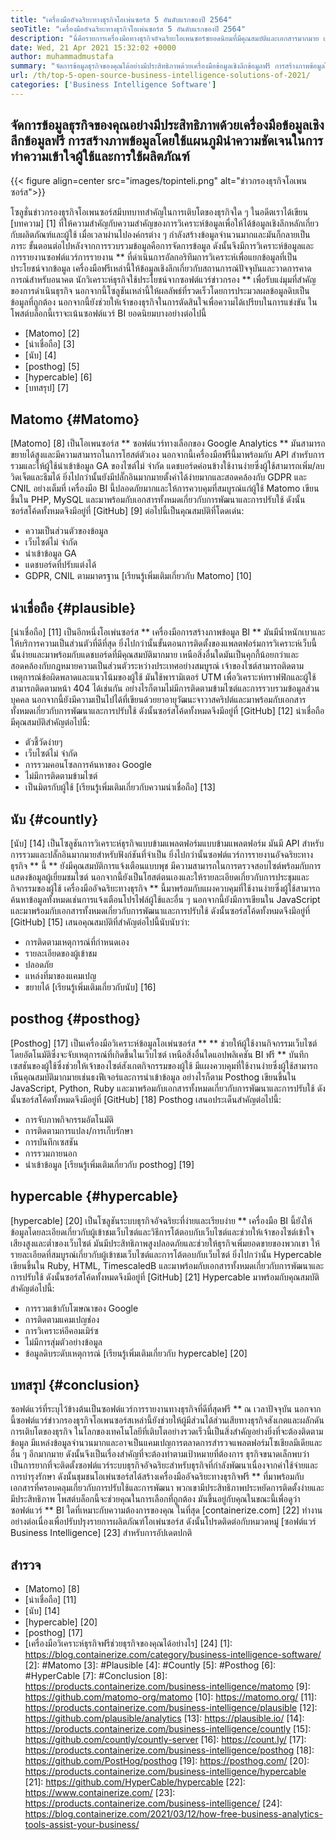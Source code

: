 ```yaml
---
title: "เครื่องมืออัจฉริยะทางธุรกิจโอเพ่นซอร์ส 5 อันดับแรกของปี 2564" 
seoTitle: "เครื่องมืออัจฉริยะทางธุรกิจโอเพ่นซอร์ส 5 อันดับแรกของปี 2564" 
description: "นี่คือรายการเครื่องมือทางธุรกิจอัจฉริยะโอเพนซอร์ซยอดนิยมที่มีคุณสมบัติและเอกสารมากมาย เหล่านี้คือ Matomo, น่าเชื่อถือ, นับได้และอื่น ๆ" 
date: Wed, 21 Apr 2021 15:32:02 +0000
author: muhammadmustafa
summary: "จัดการข้อมูลธุรกิจของคุณได้อย่างมีประสิทธิภาพด้วยเครื่องมือข้อมูลเชิงลึกข้อมูลฟรี การสร้างภาพข้อมูลโดยใช้แผนภูมินำความชัดเจนในการทำความเข้าใจผู้ใช้และการใช้ผลิตภัณฑ์" 
url: /th/top-5-open-source-business-intelligence-solutions-of-2021/
categories: ['Business Intelligence Software']
---
```


## จัดการข้อมูลธุรกิจของคุณอย่างมีประสิทธิภาพด้วยเครื่องมือข้อมูลเชิงลึกข้อมูลฟรี การสร้างภาพข้อมูลโดยใช้แผนภูมินำความชัดเจนในการทำความเข้าใจผู้ใช้และการใช้ผลิตภัณฑ์

{{< figure align=center src="images/topinteli.png" alt="ข่าวกรองธุรกิจโอเพนซอร์ส">}}

โซลูชั่นข่าวกรองธุรกิจโอเพนซอร์สมีบทบาทสำคัญในการเติบโตของธุรกิจใด ๆ ในอดีตเราได้เขียน [บทความ] [1] ที่ให้ความสำคัญกับความสำคัญของการวิเคราะห์ข้อมูลเพื่อให้ได้ข้อมูลเชิงลึกหลักเกี่ยวกับผลิตภัณฑ์และผู้ใช้ เมื่อเวลาผ่านไปองค์กรต่าง ๆ กำลังสร้างข้อมูลจำนวนมากและมันก็กลายเป็นภาระ ขั้นตอนต่อไปหลังจากการรวบรวมข้อมูลคือการจัดการข้อมูล ดังนั้นจึงมีการวิเคราะห์ข้อมูลและการรายงานซอฟต์แวร์การรายงาน ** ที่ดำเนินการอัลกอริทึมการวิเคราะห์เพื่อแยกข้อมูลที่เป็นประโยชน์จากข้อมูล เครื่องมือฟรีเหล่านี้ให้ข้อมูลเชิงลึกเกี่ยวกับสถานการณ์ปัจจุบันและวาดการคาดการณ์สำหรับอนาคต นักวิเคราะห์ธุรกิจใช้ประโยชน์จากซอฟต์แวร์ข่าวกรอง ** เพื่อรับแง่มุมที่สำคัญของการดำเนินธุรกิจ นอกจากนี้โซลูชันเหล่านี้ให้ผลลัพธ์ที่รวดเร็วโดยการประมวลผลข้อมูลดิบเป็นข้อมูลที่ถูกต้อง นอกจากนี้ยังช่วยให้เจ้าของธุรกิจในการตัดสินใจเพื่อความได้เปรียบในการแข่งขัน ในโพสต์บล็อกนี้เราจะเน้นซอฟต์แวร์ BI ยอดนิยมบางอย่างต่อไปนี้
  * [Matomo] [2]
  * [น่าเชื่อถือ] [3]
  * [นับ] [4]
  * [posthog] [5]
  * [hypercable] [6]
  * [บทสรุป] [7]

## Matomo {#Matomo}
[Matomo] [8] เป็นโอเพนซอร์ส ** ซอฟต์แวร์ทางเลือกของ Google Analytics ** มันสามารถขยายได้สูงและมีความสามารถในการโฮสต์ตัวเอง นอกจากนี้เครื่องมือฟรีนี้มาพร้อมกับ API สำหรับการรวมและให้ผู้ใช้นำเข้าข้อมูล GA ของไซต์ไม่ จำกัด แดชบอร์ดค่อนข้างใช้งานง่ายซึ่งผู้ใช้สามารถเพิ่ม/ลบวิดเจ็ตและธีมได้ ยิ่งไปกว่านั้นยังมีปลั๊กอินมากมายตั้งค่าได้ง่ายมากและสอดคล้องกับ GDPR และ CNIL อย่างเต็มที่ เครื่องมือ BI นี้ปลอดภัยมากและให้การควบคุมที่สมบูรณ์แก่ผู้ใช้ Matomo เขียนขึ้นใน PHP, MySQL และมาพร้อมกับเอกสารทั้งหมดเกี่ยวกับการพัฒนาและการปรับใช้ ดังนั้นซอร์สโค้ดทั้งหมดจึงมีอยู่ที่ [GitHub] [9]
ต่อไปนี้เป็นคุณสมบัติที่โดดเด่น:
  * ความเป็นส่วนตัวของข้อมูล
  * เว็บไซต์ไม่ จำกัด
  * นำเข้าข้อมูล GA
  * แดชบอร์ดที่ปรับแต่งได้
  * GDPR, CNIL ตามมาตรฐาน
[เรียนรู้เพิ่มเติมเกี่ยวกับ Matomo] [10]

## น่าเชื่อถือ {#plausible}
[น่าเชื่อถือ] [11] เป็นอีกหนึ่งโอเพ่นซอร์ส ** เครื่องมือการสร้างภาพข้อมูล BI ** มันมีน้ำหนักเบาและให้บริการความเป็นส่วนตัวที่ดีที่สุด ยิ่งไปกว่านั้นขั้นตอนการติดตั้งของแพลตฟอร์มการวิเคราะห์เว็บนี้นั้นง่ายและมาพร้อมกับแดชบอร์ดที่มีคุณสมบัติมากมาย เหนือสิ่งอื่นใดมันเป็นคุกกี้น้อยกว่าและสอดคล้องกับกฎหมายความเป็นส่วนตัวระหว่างประเทศอย่างสมบูรณ์ เจ้าของไซต์สามารถติดตามเหตุการณ์ข้อผิดพลาดและแนวโน้มของผู้ใช้ มันใช้พารามิเตอร์ UTM เพื่อวิเคราะห์ทราฟฟิกและผู้ใช้สามารถติดตามหน้า 404 ได้เช่นกัน อย่างไรก็ตามไม่มีการติดตามข้ามไซต์และการรวบรวมข้อมูลส่วนบุคคล นอกจากนี้ยังมีความเป็นไปได้ที่เขียนด้วยยาอายุวัฒนะจาวาสคริปต์และมาพร้อมกับเอกสารทั้งหมดเกี่ยวกับการพัฒนาและการปรับใช้ ดังนั้นซอร์สโค้ดทั้งหมดจึงมีอยู่ที่ [GitHub] [12]
น่าเชื่อถือมีคุณสมบัติสำคัญต่อไปนี้:
  * ตัวชี้วัดง่ายๆ
  * เว็บไซต์ไม่ จำกัด
  * การรวมคอนโซลการค้นหาของ Google
  * ไม่มีการติดตามข้ามไซต์
  * เป็นมิตรกับผู้ใช้
[เรียนรู้เพิ่มเติมเกี่ยวกับความน่าเชื่อถือ] [13]

## นับ {#countly}
[นับ] [14] เป็นโซลูชันการวิเคราะห์ธุรกิจแบบข้ามแพลตฟอร์มแบบข้ามแพลตฟอร์ม มันมี API สำหรับการรวมและปลั๊กอินมากมายสำหรับฟังก์ชันที่จำเป็น ยิ่งไปกว่านั้นซอฟต์แวร์การรายงานอัจฉริยะทางธุรกิจ ** นี้ ** ยังมีคุณสมบัติการแจ้งเตือนแบบพุช มีความสามารถในการตรวจสอบไซต์พร้อมกับการแสดงข้อมูลผู้เยี่ยมชมไซต์ นอกจากนี้ยังเป็นโฮสต์ตนเองและให้รายละเอียดเกี่ยวกับการประชุมและกิจกรรมของผู้ใช้ เครื่องมืออัจฉริยะทางธุรกิจ ** นี้มาพร้อมกับแผงควบคุมที่ใช้งานง่ายซึ่งผู้ใช้สามารถค้นหาข้อมูลทั้งหมดเช่นการแจ้งเตือนโปรไฟล์ผู้ใช้และอื่น ๆ นอกจากนี้ยังมีการเขียนใน JavaScript และมาพร้อมกับเอกสารทั้งหมดเกี่ยวกับการพัฒนาและการปรับใช้ ดังนั้นซอร์สโค้ดทั้งหมดจึงมีอยู่ที่ [GitHub] [15]
เสนอคุณสมบัติที่สำคัญต่อไปนี้นับนับว่า:
  * การติดตามเหตุการณ์ที่กำหนดเอง
  * รายละเอียดของผู้เข้าชม
  * ปลอดภัย
  * แหล่งที่มาของแคมเปญ
  * ขยายได้
[เรียนรู้เพิ่มเติมเกี่ยวกับนับ] [16]

## posthog {#posthog}
[Posthog] [17] เป็นเครื่องมือวิเคราะห์ข้อมูลโอเพ่นซอร์ส ** ** ช่วยให้ผู้ใช้งานกิจกรรมเว็บไซต์โดยอัตโนมัติซึ่งจะจับเหตุการณ์ที่เกิดขึ้นในเว็บไซต์ เหนือสิ่งอื่นใดแอปพลิเคชัน BI ฟรี ** บันทึกเซสชันของผู้ใช้ซึ่งช่วยให้เจ้าของไซต์สังเกตกิจกรรมของผู้ใช้ มีแผงควบคุมที่ใช้งานง่ายซึ่งผู้ใช้สามารถเห็นคุณสมบัติมากมายเช่นธงฟีเจอร์และการนำเข้าข้อมูล อย่างไรก็ตาม Posthog เขียนขึ้นใน JavaScript, Python, Ruby และมาพร้อมกับเอกสารทั้งหมดเกี่ยวกับการพัฒนาและการปรับใช้ ดังนั้นซอร์สโค้ดทั้งหมดจึงมีอยู่ที่ [GitHub] [18]
Posthog เสนอประเด็นสำคัญต่อไปนี้:
  * การจับภาพกิจกรรมอัตโนมัติ
  * การติดตามการแปลง/การเก็บรักษา
  * การบันทึกเซสชัน
  * การรวมภายนอก
  * นำเข้าข้อมูล
[เรียนรู้เพิ่มเติมเกี่ยวกับ posthog] [19]

## hypercable {#hypercable}
[hypercable] [20] เป็นโซลูชันระบบธุรกิจอัจฉริยะที่ง่ายและเรียบง่าย ** เครื่องมือ BI นี้ยังให้ข้อมูลโดยละเอียดเกี่ยวกับผู้เข้าชมเว็บไซต์และวิธีการโต้ตอบกับเว็บไซต์และช่วยให้เจ้าของไซต์เข้าใจเสียงสูงและต่ำของเว็บไซต์ มันมีประสิทธิภาพสูงปลอดภัยและช่วยให้ธุรกิจเพิ่มยอดขายของพวกเขา ให้รายละเอียดที่สมบูรณ์เกี่ยวกับผู้เข้าชมเว็บไซต์และการโต้ตอบกับเว็บไซต์ ยิ่งไปกว่านั้น Hypercable เขียนขึ้นใน Ruby, HTML, TimescaledB และมาพร้อมกับเอกสารทั้งหมดเกี่ยวกับการพัฒนาและการปรับใช้ ดังนั้นซอร์สโค้ดทั้งหมดจึงมีอยู่ที่ [GitHub] [21]
Hypercable มาพร้อมกับคุณสมบัติสำคัญต่อไปนี้:
  * การรวมเข้ากับโฆษณาของ Google
  * การติดตามแคมเปญช่อง
  * การวิเคราะห์อีคอมเมิร์ซ
  * ไม่มีการสุ่มตัวอย่างข้อมูล
  * ข้อมูลดิบระดับเหตุการณ์
[เรียนรู้เพิ่มเติมเกี่ยวกับ hypercable] [20]

## บทสรุป {#conclusion}
ซอฟต์แวร์ที่ระบุไว้ข้างต้นเป็นซอฟต์แวร์การรายงานทางธุรกิจที่ดีที่สุดฟรี ** ณ เวลาปัจจุบัน นอกจากนี้ซอฟต์แวร์ข่าวกรองธุรกิจโอเพนซอร์สเหล่านี้ยังช่วยให้ผู้มีส่วนได้ส่วนเสียทางธุรกิจสังเกตและผลักดันการเติบโตของธุรกิจ ในโลกของเทคโนโลยีที่เติบโตอย่างรวดเร็วนี้เป็นสิ่งสำคัญอย่างยิ่งที่จะต้องติดตามข้อมูล มีแหล่งข้อมูลจำนวนมากและอาจเป็นแคมเปญการตลาดการสำรวจแพลตฟอร์มโซเชียลมีเดียและอื่น ๆ อีกมากมาย ดังนั้นจึงเป็นเรื่องสำคัญที่จะต้องทำตามเป้าหมายที่ต้องการ ธุรกิจขนาดเล็กพบว่าเป็นการยากที่จะติดตั้งซอฟต์แวร์ระบบธุรกิจอัจฉริยะสำหรับธุรกิจที่กำลังพัฒนาเนื่องจากค่าใช้จ่ายและการบำรุงรักษา ดังนั้นชุมชนโอเพ่นซอร์สได้สร้างเครื่องมืออัจฉริยะทางธุรกิจฟรี ** ที่มาพร้อมกับเอกสารที่ครอบคลุมเกี่ยวกับการปรับใช้และการพัฒนา พวกเขามีประสิทธิภาพประหยัดการติดตั้งง่ายและมีประสิทธิภาพ โพสต์บล็อกนี้จะช่วยคุณในการเลือกที่ถูกต้อง มันขึ้นอยู่กับคุณในขณะนี้เพื่อดูว่าซอฟต์แวร์ ** BI ใดที่เหมาะกับความต้องการของคุณ
ในที่สุด [containerize.com] [22] ทำงานอย่างต่อเนื่องเพื่อปรับปรุงรายการผลิตภัณฑ์โอเพ่นซอร์ส ดังนั้นโปรดติดต่อกับหมวดหมู่ [ซอฟต์แวร์ Business Intelligence] [23] สำหรับการอัปเดตปกติ

## สำรวจ
  * [Matomo] [8]
  * [น่าเชื่อถือ] [11]
  * [นับ] [14]
  * [hypercable] [20]
  * [posthog] [17]
  * [เครื่องมือวิเคราะห์ธุรกิจฟรีช่วยธุรกิจของคุณได้อย่างไร] [24]
[1]: https://blog.containerize.com/category/business-intelligence-software/
[2]: #Matomo
[3]: #Plausible
[4]: #Countly
[5]: #Posthog
[6]: #HyperCable
[7]: #Conclusion
[8]: https://products.containerize.com/business-intelligence/matomo
[9]: https://github.com/matomo-org/matomo
[10]: https://matomo.org/
[11]: https://products.containerize.com/business-intelligence/plausible
[12]: https://github.com/plausible/analytics
[13]: https://plausible.io/
[14]: https://products.containerize.com/business-intelligence/countly
[15]: https://github.com/countly/countly-server
[16]: https://count.ly/
[17]: https://products.containerize.com/business-intelligence/posthog
[18]: https://github.com/PostHog/posthog
[19]: https://posthog.com/
[20]: https://products.containerize.com/business-intelligence/hypercable
[21]: https://github.com/HyperCable/hypercable
[22]: https://www.containerize.com/
[23]: https://products.containerize.com/business-intelligence/
[24]: https://blog.containerize.com/2021/03/12/how-free-business-analytics-tools-assist-your-business/
